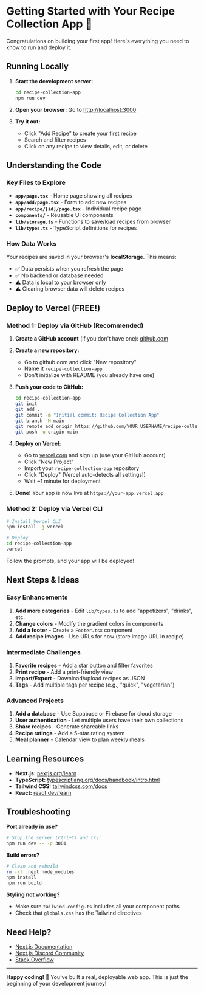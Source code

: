 # Getting Started with Your Recipe Collection App 🚀

Congratulations on building your first app! Here's everything you need to know to run and deploy it.

## Running Locally

1. **Start the development server:**
   ```bash
   cd recipe-collection-app
   npm run dev
   ```

2. **Open your browser:**
   Go to [http://localhost:3000](http://localhost:3000)

3. **Try it out:**
   - Click "Add Recipe" to create your first recipe
   - Search and filter recipes
   - Click on any recipe to view details, edit, or delete

## Understanding the Code

### Key Files to Explore

- **`app/page.tsx`** - Home page showing all recipes
- **`app/add/page.tsx`** - Form to add new recipes
- **`app/recipe/[id]/page.tsx`** - Individual recipe page
- **`components/`** - Reusable UI components
- **`lib/storage.ts`** - Functions to save/load recipes from browser
- **`lib/types.ts`** - TypeScript definitions for recipes

### How Data Works

Your recipes are saved in your browser's **localStorage**. This means:
- ✅ Data persists when you refresh the page
- ✅ No backend or database needed
- ⚠️ Data is local to your browser only
- ⚠️ Clearing browser data will delete recipes

## Deploy to Vercel (FREE!)

### Method 1: Deploy via GitHub (Recommended)

1. **Create a GitHub account** (if you don't have one): [github.com](https://github.com)

2. **Create a new repository:**
   - Go to github.com and click "New repository"
   - Name it `recipe-collection-app`
   - Don't initialize with README (you already have one)

3. **Push your code to GitHub:**
   ```bash
   cd recipe-collection-app
   git init
   git add .
   git commit -m "Initial commit: Recipe Collection App"
   git branch -M main
   git remote add origin https://github.com/YOUR_USERNAME/recipe-collection-app.git
   git push -u origin main
   ```

4. **Deploy on Vercel:**
   - Go to [vercel.com](https://vercel.com) and sign up (use your GitHub account)
   - Click "New Project"
   - Import your `recipe-collection-app` repository
   - Click "Deploy" (Vercel auto-detects all settings!)
   - Wait ~1 minute for deployment

5. **Done!** Your app is now live at `https://your-app.vercel.app`

### Method 2: Deploy via Vercel CLI

```bash
# Install Vercel CLI
npm install -g vercel

# Deploy
cd recipe-collection-app
vercel
```

Follow the prompts, and your app will be deployed!

## Next Steps & Ideas

### Easy Enhancements
1. **Add more categories** - Edit `lib/types.ts` to add "appetizers", "drinks", etc.
2. **Change colors** - Modify the gradient colors in components
3. **Add a footer** - Create a `Footer.tsx` component
4. **Add recipe images** - Use URLs for now (store image URL in recipe)

### Intermediate Challenges
1. **Favorite recipes** - Add a star button and filter favorites
2. **Print recipe** - Add a print-friendly view
3. **Import/Export** - Download/upload recipes as JSON
4. **Tags** - Add multiple tags per recipe (e.g., "quick", "vegetarian")

### Advanced Projects
1. **Add a database** - Use Supabase or Firebase for cloud storage
2. **User authentication** - Let multiple users have their own collections
3. **Share recipes** - Generate shareable links
4. **Recipe ratings** - Add a 5-star rating system
5. **Meal planner** - Calendar view to plan weekly meals

## Learning Resources

- **Next.js:** [nextjs.org/learn](https://nextjs.org/learn)
- **TypeScript:** [typescriptlang.org/docs/handbook/intro.html](https://www.typescriptlang.org/docs/handbook/intro.html)
- **Tailwind CSS:** [tailwindcss.com/docs](https://tailwindcss.com/docs)
- **React:** [react.dev/learn](https://react.dev/learn)

## Troubleshooting

**Port already in use?**
```bash
# Stop the server (Ctrl+C) and try:
npm run dev -- -p 3001
```

**Build errors?**
```bash
# Clean and rebuild
rm -rf .next node_modules
npm install
npm run build
```

**Styling not working?**
- Make sure `tailwind.config.ts` includes all your component paths
- Check that `globals.css` has the Tailwind directives

## Need Help?

- [Next.js Documentation](https://nextjs.org/docs)
- [Next.js Discord Community](https://discord.gg/nextjs)
- [Stack Overflow](https://stackoverflow.com/questions/tagged/next.js)

---

**Happy coding!** 🎉 You've built a real, deployable web app. This is just the beginning of your development journey!